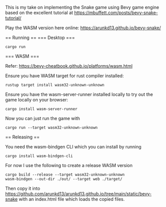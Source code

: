 This is my take on implementing the Snake game using Bevy game engine based on the excellent tutorial at https://mbuffett.com/posts/bevy-snake-tutorial/

Play the WASM version here online: https://arunkd13.github.io/bevy-snake/

== Running ==
=== Desktop ===
```
cargo run
```

=== WASM ===

Refer: https://bevy-cheatbook.github.io/platforms/wasm.html

Ensure you have WASM  target for rust compiler installed:

```
rustup target install wasm32-unknown-unknown
```

Ensure you have the wasm-server-runner installed locally to try out the game locally on your browser:

```
cargo install wasm-server-runner
```

Now you can just run the game with

```
cargo run --target wasm32-unknown-unknown
```

== Releasing ==

You need the wasm-bindgen CLI which you can install by running

```
cargo install wasm-bindgen-cli
```

For now I use the following to create a release WASM version

```
cargo build --release --target wasm32-unknown-unknown
wasm-bindgen --out-dir ./out/ --target web ./target/
```

Then copy it into https://github.com/arunkd13/arunkd13.github.io/tree/main/static/bevy-snake with an index.html file which loads the copied files.
